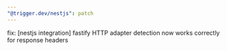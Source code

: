 ```yaml
---
"@trigger.dev/nestjs": patch
---
```


fix: [nestjs integration] fastify HTTP adapter detection now works correctly for response headers
